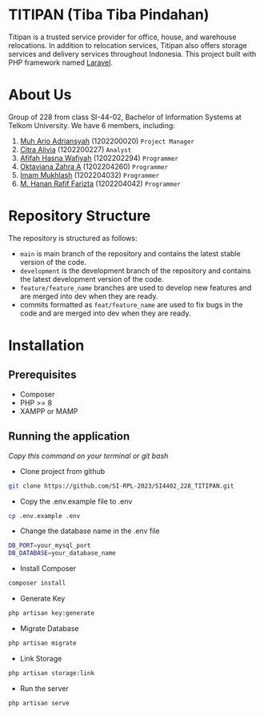 # TITIPAN (Tiba Tiba Pindahan)

Titipan is a trusted service provider for office, house, and warehouse relocations. In addition to relocation services, Titipan also offers storage services and delivery services throughout Indonesia. This project built with PHP framework named [Laravel](https://laravel.com/).

# About Us
Group of 228 from class SI-44-02, Bachelor of Information Systems at Telkom University. We have 6 members, including:

1. [Muh Ario Adriansyah](https://www.instagram.com/madrioo_/) (1202200020) ``Project Manager``
2. [Citra Alivia](https://www.instagram.com/Cttraaaaa/) (1202200227) ``Analyst``
3. [Afifah Hasna Wafiyah](https://www.instagram.com/afiffaaah/) (1202202294) ``Programmer`` 
4. [Oktaviana Zahra A](https://www.instagram.com/okktavi/) (1202204260) ``Programmer``
5. [Imam Mukhlash](https://www.instagram.com/nierimam/) (1202204032) ``Programmer``
6. [M. Hanan Rafif Farizta](https://www.instagram.com/hananfarizta/) (1202204042) ``Programmer`` 


# Repository Structure

The repository is structured as follows:

-   `main` is main branch of the repository and contains the latest stable version of the code.
-   `development` is the development branch of the repository and contains the latest development version of the code.
-   `feature/feature_name` branches are used to develop new features and are merged into dev when they are ready.
-   commits formatted as `feat/feature_name` are used to fix bugs in the code and are merged into dev when they are ready.

# Installation
## Prerequisites
- Composer
- PHP >= 8
- XAMPP or MAMP

## Running the application
*Copy this command on your terminal or git bash*

- Clone project from github

```bash
git clone https://github.com/SI-RPL-2023/SI4402_228_TITIPAN.git 
```

- Copy the .env.example file to .env

```bash
cp .env.example .env
```

- Change the database name in the .env file

```bash
DB_PORT=your_mysql_port
DB_DATABASE=your_database_name
```

- Install Composer

```bash
composer install
```

- Generate Key

```bash
php artisan key:generate
```

- Migrate Database

```bash
php artisan migrate
```

- Link Storage

```bash
php artisan storage:link
```

- Run the server

```bash
php artisan serve
```